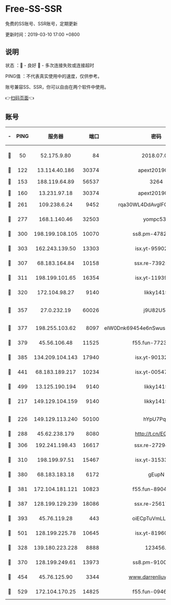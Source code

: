 # Free-SS-SSR

免费的SS账号、SSR账号，定期更新

更新时间：2019-03-10 17:00 +0800

## 说明

状态     ：🙂 - 良好 🙁 - 多次连接失败或连接超时

PING值   ：不代表真实使用中的速度，仅供参考。

账号兼容SS、SSR，你可以自由在两个软件中使用。

👉[扫码页面](https://liesauer.github.io/Free-SS-SSR/)👈

## 账号

|-|PING|服务器|端口|密码|加密方式|区域|
|:----:|:----:|:-----:|-----:|:----:|:----:|:----:|
|🙂|50|52.175.9.80|84|2018.07.07|chacha20-ietf-poly1305|HK|
|🙂|122|13.114.40.186|30374|apext2019006|chacha20|JP|
|🙂|153|188.119.64.89|56537|3264|aes-256-cfb|RU|
|🙂|160|13.231.97.18|30374|apext2019006|chacha20|JP|
|🙂|261|109.238.6.24|9452|rqa30WL4DdAvgIFG6Fs3znzTa|aes-256-cfb|FR|
|🙂|277|168.1.140.46|32503|yompc535|aes-256-cfb|AU|
|🙂|300|198.199.108.105|10070|ss8.pm-47824837|aes-256-cfb|US|
|🙂|303|162.243.139.50|13303|isx.yt-95902908|aes-256-cfb|US|
|🙂|307|68.183.164.84|10158|ssx.re-73925133|aes-256-cfb|US|
|🙂|311|198.199.101.65|16354|isx.yt-11939901|aes-256-cfb|US|
|🙂|320|172.104.98.27|9140|likky1415|aes-256-cfb|JP|
|🙂|357|27.0.232.19|60026|j9U82U53|xchacha20-ietf-poly1305|HK|
|🙂|377|198.255.103.62|8097|eIW0Dnk69454e6nSwuspv9DmS201tQ0D|aes-256-cfb|US|
|🙂|379|45.56.106.48|11525|f55.fun-77233289|aes-256-cfb|US|
|🙂|385|134.209.104.143|17940|isx.yt-90132176|aes-256-cfb|SG|
|🙂|441|68.183.189.217|10234|isx.yt-00547115|aes-256-cfb|SG|
|🙂|499|13.125.190.194|9140|likky1415|aes-256-cfb|KR|
|🙂|217|149.129.104.159|9140|likky1415|aes-256-cfb|HK|
|🙂|226|149.129.113.240|50100|hYpU7PqP|chacha20-ietf-poly1305|CN|
|🙂|288|45.62.238.179|8080|http://t.cn/EGJIyrl|rc4-md5|CA|
|🙂|306|192.241.198.43|16617|ssx.re-27294223|aes-256-cfb|US|
|🙂|310|198.199.97.51|15467|isx.yt-31533637|aes-256-cfb|US|
|🙂|380|68.183.183.18|6172|gEupN|aes-256-cfb|SG|
|🙂|381|172.104.181.121|10823|f55.fun-89043009|aes-256-cfb|SG|
|🙂|387|128.199.129.239|18086|ssx.re-25617968|aes-256-cfb|SG|
|🙂|393|45.76.119.28|443|oiECpTuVmLLxk4Ts|aes-256-cfb|AU|
|🙂|501|128.199.225.78|10645|isx.yt-81960461|aes-256-cfb|SG|
|🙁|328|139.180.223.228|8888|123456..|aes-256-cfb|JP|
|🙁|370|128.199.249.61|13973|ss8.pm-91003173|aes-256-cfb|SG|
|🙁|454|45.76.125.90|3344|www.darrenliuwei.com|aes-256-cfb|AU|
|🙁|529|172.104.170.25|14825|f55.fun-09460253|aes-256-cfb|SG|
